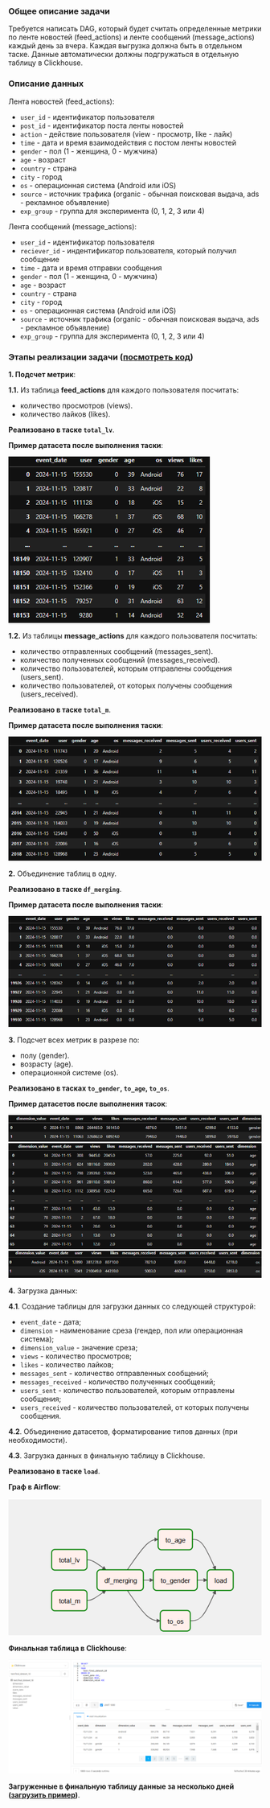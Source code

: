  ### Общее описание задачи
Требуется написать DAG, который будет считать определенные метрики по ленте новостей (feed_actions) и ленте сообщений (message_actions) каждый день за вчера. 
Каждая выгрузка должна быть в отдельном таске. 
Данные автоматически должны подгружаться в отдельную таблицу в Clickhouse.

### Описание данных
Лента новостей (feed_actions):
 - `user_id` - идентификатор пользователя
 - `post_id` - идентификатор поста ленты новостей
 - `action` - действие пользователя (view - просмотр, like - лайк)
 - `time` - дата и время взаимодействия с постом ленты новостей
 - `gender` - пол (1 - женщина, 0 - мужчина)
 - `age` - возраст
 - `country` - страна
 - `city` - город
 - `os` - операционная система (Android или iOS)
 - `source` - источник трафика (organic - обычная поисковая выдача, ads - рекламное объявление)
 - `exp_group` - группа для эксперимента (0, 1, 2, 3 или 4)

Лента сообщений (message_actions):
 - `user_id` - идентификатор пользователя
 - `reciever_id` - индентификатор пользователя, который получил сообщение
 - `time` - дата и время отправки сообщения
 - `gender` - пол (1 - женщина, 0 - мужчина)
 - `age` - возраст
 - `country` - страна
 - `city` - город
 - `os` - операционная система (Android или iOS)
 - `source` - источник трафика (organic - обычная поисковая выдача, ads - рекламное объявление)
 - `exp_group` - группа для эксперимента (0, 1, 2, 3 или 4)


### Этапы реализации задачи ([посмотреть код](https://github.com/Kateri-Che/etl-project/blob/main/etl_dag.py))
**1. Подсчет метрик**:

**1.1.** Из таблица **feed_actions** для каждого пользователя посчитать:

- количество просмотров (views).
- количество лайков (likes).

**Реализовано в таске `total_lv`**.

**Пример датасета после выполнения таски**:

![dataset:](https://github.com/Kateri-Che/etl-project/blob/main/total_lv.png)


**1.2.** Из таблицы **message_actions** для каждого пользователя посчитать:  
    
- количество отправленных сообщений (messages_sent).
- количество полученных сообщений (messages_received).
- количество пользователей, которым отправлены сообщения (users_sent).
- количество пользователей, от которых получены сообщения (users_received).

**Реализовано в таске `total_m`**.

**Пример датасета после выполнения таски**:

![dataset:](https://github.com/Kateri-Che/etl-project/blob/main/total_m.png)

**2.** Объединение таблиц в одну.

**Реализовано в таске `df_merging`**.

**Пример датасета после выполнения таски**:

![dataset:](https://github.com/Kateri-Che/etl-project/blob/main/df_merging.png)

**3.** Подсчет всеx метрик в разрезе по:
        
- полу (gender).
- возрасту (age).
- операционной системе (os).

**Реализовано в тасках `to_gender`, `to_age`, `to_os`**.

**Пример датасетов после выполнения тасок**:

![dataset:](https://github.com/Kateri-Che/etl-project/blob/main/to_gender.png)
![dataset:](https://github.com/Kateri-Che/etl-project/blob/main/to_age.png)
![dataset:](https://github.com/Kateri-Che/etl-project/blob/main/to_os.png)
   
**4.** Загрузка данных:

   **4.1**. Создание таблицы для загрузки данных со следующей структурой:
   - `event_date` - дата;
   - `dimension` - наименование среза (гендер, пол или операционная система);
   - `dimension_value` - значение среза;
   - `views` - количество просмотров;
   - `likes` - количество лайков;
   - `messages_sent` - количество отправленных сообщений;
   - `messages_received` - количество полученных сообщений;
   - `users_sent` - количество пользователей, которым отправлены сообщения;
   - `users_received` - количество пользователей, от которых получены сообщения.
     
   **4.2**. Oбъединение датасетов, форматирование типов данных (при необходимости).
   
   **4.3**. Загрузка данных в финальную таблицу в Clickhouse.

**Реализовано в таске `load`**.

**Граф в Airflow**:

![dag:](https://github.com/Kateri-Che/etl-project/blob/main/etl_dag.png)

**Финальная таблица в Clickhouse**:

![table:](https://github.com/Kateri-Che/etl-project/blob/main/clickhouse_data.png)

**Загруженные в финальную таблицу данные за несколько дней ([загрузить пример](https://github.com/Kateri-Che/etl-project/raw/main/etl_piece_of_data.xlsx))**.





